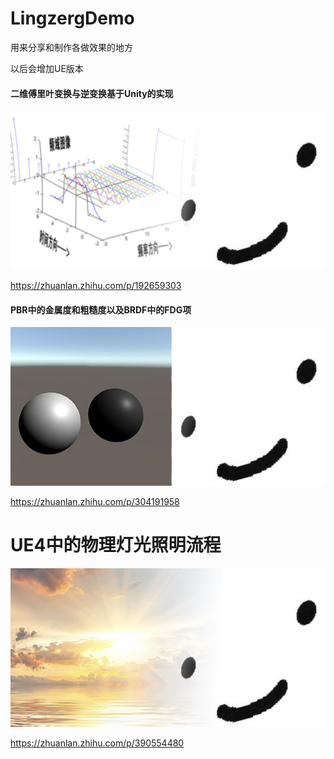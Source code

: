 # LingzergDemo
用来分享和制作各做效果的地方

以后会增加UE版本



#### 二维傅里叶变换与逆变换基于Unity的实现

![v2-b286db6275813aecd30c0c1c1690996d_b](assets/v2-b286db6275813aecd30c0c1c1690996d_b.jpg)

https://zhuanlan.zhihu.com/p/192659303



#### PBR中的金属度和粗糙度以及BRDF中的FDG项

![65D26C9D48ED17538438CB4D18856BDF](assets/65D26C9D48ED17538438CB4D18856BDF.jpg)

https://zhuanlan.zhihu.com/p/304191958

# UE4中的物理灯光照明流程

![QQ图片20210718180803](assets\v3-b286db6275813aecd30c0c1c1690996d_b.jpg)

https://zhuanlan.zhihu.com/p/390554480

